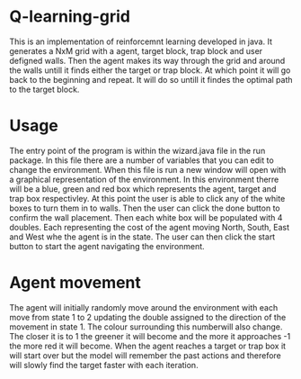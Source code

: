 # Q-learning-grid

This is an implementation of reinforcemnt learning developed in java. It generates a NxM grid with a agent, target block, trap block
and user defigned walls. Then the agent makes its way through the grid and around the walls untill it finds either the target or 
trap block. At which point it will go back to the beginning and repeat. It will do so untill it findes the optimal path to the target
block.

# Usage

The entry point of the program is within the wizard.java file in the run package. In this file there are a number of variables that you 
can edit to change the environment. When this file is run a new window will open with a graphical representation of the environment.
In this environment therre will be a blue, green and red box which represents the agent, target and trap box respectivley. At this point 
the user is able to click any of the white boxes to turn them in to walls. Then the user can click the done button to confirm the wall 
placement. Then each white box will be populated with 4 doubles. Each representing the cost of the agent moving North, South, East and West
whe the agent is in the state. The user can then click the start button to start the agent navigating the environment.

# Agent movement

The agent will initially randomly move around the environment with each move from state 1 to 2 updating the double assigned to the 
direction of the movement in state 1. The colour surrounding this numberwill also change. The closer it is to 1 the greener it will become 
and the more it approaches -1  the more red it will become. When the agent reaches a target or trap box it will start over but the model 
will remember the past actions and therefore will slowly find the target faster with each iteration.
